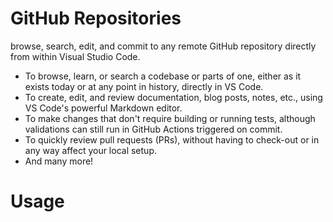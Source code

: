 # GitHub Repositories
browse, search, edit, and commit to any remote GitHub repository directly from within Visual Studio Code.

- To browse, learn, or search a codebase or parts of one, either as it exists today or at any point in history, directly in VS Code.
- To create, edit, and review documentation, blog posts, notes, etc., using VS Code's powerful Markdown editor.
- To make changes that don't require building or running tests, although validations can still run in GitHub Actions triggered on commit.
- To quickly review pull requests (PRs), without having to check-out or in any way affect your local setup.
- And many more!

# Usage